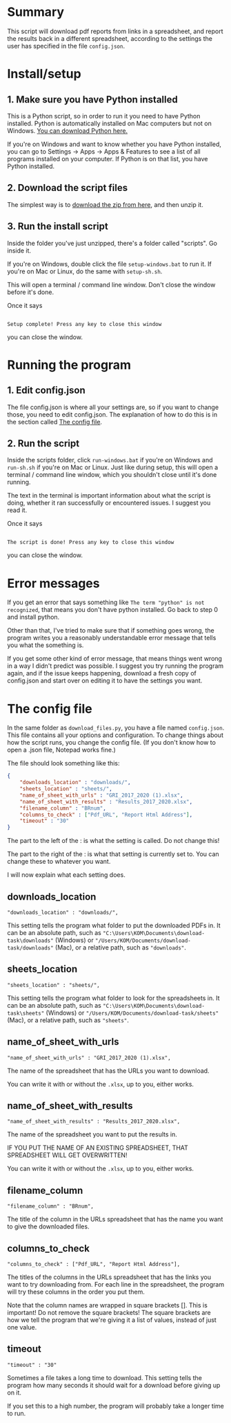 # Summary

This script will download pdf reports from links in a spreadsheet, and report the results back in a different spreadsheet, according to the settings the user has specified in the file `config.json`.

# Install/setup

## 1. Make sure you have Python installed

This is a Python script, so in order to run it you need to have Python installed. Python is automatically installed on Mac computers but not on Windows. [You can download Python here.](https://www.python.org/downloads/)

If you're on Windows and want to know whether you have Python installed, you can go to Settings -> Apps -> Apps & Features to see a list of all programs installed on your computer. If Python is on that list, you have Python installed.

## 2. Download the script files

The simplest way is to [download the zip from here](https://github.com/pirilya/specialisterne-download-task/zipball/main), and then unzip it.

## 3. Run the install script

Inside the folder you've just unzipped, there's a folder called "scripts". Go inside it.

If you're on Windows, double click the file `setup-windows.bat` to run it. If you're on Mac or Linux, do the same with `setup-sh.sh`. 

This will open a terminal / command line window. Don't close the window before it's done.

Once it says 

```

Setup complete! Press any key to close this window
```
you can close the window.

# Running the program

## 1. Edit config.json

The file config.json is where all your settings are, so if you want to change those, you need to edit config.json. The explanation of how to do this is in the section called [The config file](#the-config-file).

## 2. Run the script

Inside the scripts folder, click `run-windows.bat` if you're on Windows and `run-sh.sh` if you're on Mac or Linux. Just like during setup, this will open a terminal / command line window, which you shouldn't close until it's done running.

The text in the terminal is important information about what the script is doing, whether it ran successfully or encountered issues. I suggest you read it.

Once it says
```

The script is done! Press any key to close this window
```
you can close the window.

# Error messages

If you get an error that says something like `The term "python" is not recognized`, that means you don't have python installed. Go back to step 0 and install python.

Other than that, I've tried to make sure that if something goes wrong, the program writes you a reasonably understandable error message that tells you what the something is.

If you get some other kind of error message, that means things went wrong in a way I didn't predict was possible. I suggest you try running the program again, and if the issue keeps happening, download a fresh copy of config.json and start over on editing it to have the settings you want.

# The config file

In the same folder as `download_files.py`, you have a file named `config.json`. This file contains all your options and configuration. To change things about how the script runs, you change the config file. (If you don't know how to open a .json file, Notepad works fine.)

The file should look something like this:
```json
{
    "downloads_location" : "downloads/",
    "sheets_location" : "sheets/",
    "name_of_sheet_with_urls" : "GRI_2017_2020 (1).xlsx",
    "name_of_sheet_with_results" : "Results_2017_2020.xlsx",
    "filename_column" : "BRnum",
    "columns_to_check" : ["Pdf_URL", "Report Html Address"],
    "timeout" : "30"
}
```
The part to the left of the : is what the setting is called. Do not change this!

The part to the right of the : is what that setting is currently set to. You can change these to whatever you want.

I will now explain what each setting does.

## downloads_location

```
"downloads_location" : "downloads/",
```

This setting tells the program what folder to put the downloaded PDFs in. It can be an absolute path, such as `"C:\Users\KOM\Documents\download-task\downloads"` (Windows) or `"/Users/KOM/Documents/download-task/downloads"` (Mac), or a relative path, such as `"downloads"`.

## sheets_location

```
"sheets_location" : "sheets/",
```

This setting tells the program what folder to look for the spreadsheets in. It can be an absolute path, such as `"C:\Users\KOM\Documents\download-task\sheets"` (Windows) or `"/Users/KOM/Documents/download-task/sheets"` (Mac), or a relative path, such as `"sheets"`.

## name_of_sheet_with_urls

```
"name_of_sheet_with_urls" : "GRI_2017_2020 (1).xlsx",
```

The name of the spreadsheet that has the URLs you want to download. 

You can write it with or without the `.xlsx`, up to you, either works.

## name_of_sheet_with_results

```
"name_of_sheet_with_results" : "Results_2017_2020.xlsx",
```

The name of the spreadsheet you want to put the results in.  

IF YOU PUT THE NAME OF AN EXISTING SPREADSHEET, THAT SPREADSHEET WILL GET OVERWRITTEN!

You can write it with or without the `.xlsx`, up to you, either works.

## filename_column

```
"filename_column" : "BRnum",
```

The title of the column in the URLs spreadsheet that has the name you want to give the downloaded files.

## columns_to_check

```
"columns_to_check" : ["Pdf_URL", "Report Html Address"],
```

The titles of the columns in the URLs spreadsheet that has the links you want to try downloading from.
For each line in the spreadsheet, the program will try these columns in the order you put them.

Note that the column names are wrapped in square brackets []. This is important! Do not remove the square brackets! The square brackets are how we tell the program that we're giving it a list of values, instead of just one value.

## timeout

```
"timeout" : "30"
```

Sometimes a file takes a long time to download. This setting tells the program how many seconds it should wait for a download before giving up on it.

If you set this to a high number, the program will probably take a longer time to run.